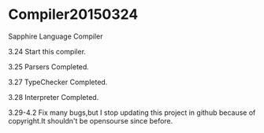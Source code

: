 # Compiler20150324
Sapphire Language Compiler

3.24 Start this compiler.

3.25 Parsers Completed.

3.27 TypeChecker Completed.

3.28 Interpreter Completed.

3.29-4.2 Fix many bugs,but I stop updating this project in github because of copyright.It shouldn't be opensourse since before.

